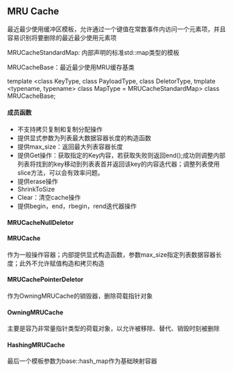 ## MRU Cache

最近最少使用缓冲区模板，允许通过一个键值在常数事件内访问一个元素项，并且容易识别将要删除的最近最少使用元素项  

MRUCacheStandardMap: 内部声明的标准std::map类型的模板  

MRUCacheBase：最近最少使用MRU缓存基类  

template \<class KeyType, class PayloadType, class DeletorType, tmplate \<typename, typename> class MapType = MRUCacheStandardMap> class MRUCacheBase;  

#### 成员函数

- 不支持拷贝复制和复制分配操作
- 提供显式参数为列表最大数据容器长度的构造函数
- 提供max_size：返回最大列表容器长度
- 提供Get操作：获取指定的Key内容，若获取失败则返回end();成功则调整内部列表将找到的key移动到列表表首并返回该key的内容迭代器；调整列表使用slice方法，可以会有效率问题。
- 提供erase操作
- ShrinkToSize
- Clear：清空cache操作
- 提供begin，end，rbegin，rend迭代器操作

#### MRUCacheNullDeletor

#### MRUCache
作为一般操作容器；内部提供显式构造函数，参数max_size指定列表数据容器长度；此外不允许赋值构造和拷贝构造  

#### MRUCachePointerDeletor
作为OwningMRUCache的销毁器，删除荷载指针对象  

#### OwningMRUCache
主要是容乃非常量指针类型的荷载对象，以允许被移除、替代、销毁时刻被删除  

#### HashingMRUCache
最后一个模板参数为base::hash_map作为基础映射容器  
